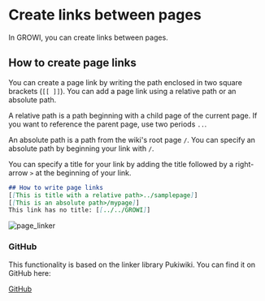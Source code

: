 # Create links between pages

In GROWI, you can create links between pages.

## How to create page links

You can create a page link by writing the path enclosed
in two square brackets (`[[ ]]`).  You can add a page
link using a relative path or an absolute path.

A relative path is a path beginning with a child page of
the current page.  If you want to reference the parent
page, use two periods `..`.

An absolute path is a path from the wiki's root page `/`.
You can specify an absolute path by beginning your link
with `/`.

You can specify a title for your link by adding the title
followed by a right-arrow `>` at the beginning of your
link.

```markdown
## How to write page links
[[This is title with a relative path>../samplepage]]
[[This is an absolute path>/mypage]]
This link has no title: [[../../GROWI]]
```

![page_linker](./images/page_linker.png)

### GitHub

This functionality is based on the linker library
Pukiwiki.  You can find it on GitHub here:

[GitHub](https://github.com/weseek/growi-plugin-pukiwiki-like-linker)
